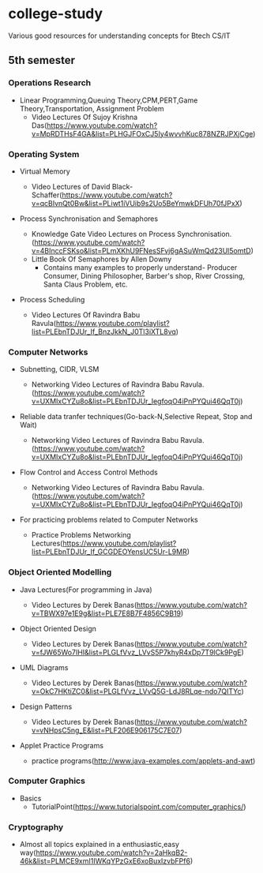 # college-study
Various good resources for understanding concepts for Btech CS/IT

## 5th semester

### Operations Research 

- Linear Programming,Queuing Theory,CPM,PERT,Game Theory,Transportation, Assignment Problem
   -  Video Lectures Of Sujoy Krishna Das(https://www.youtube.com/watch?v=MpRDTHsF4GA&list=PLHGJFOxCJ5Iy4wvvhKuc878NZRJPXjCge)

### Operating System

- Virtual Memory 
   -  Video Lectures of David Black-Schaffer(https://www.youtube.com/watch?v=qcBIvnQt0Bw&list=PLiwt1iVUib9s2Uo5BeYmwkDFUh70fJPxX)

- Process Synchronisation and Semaphores
   -  Knowledge Gate Video Lectures on Process Synchronisation.(https://www.youtube.com/watch?v=4BInccFSKso&list=PLmXKhU9FNesSFvj6gASuWmQd23Ul5omtD)
   -  Little Book Of Semaphores by Allen Downy
       - Contains many examples to properly understand- Producer Consumer, Dining Philosopher, Barber's shop, River Crossing, Santa Claus Problem, etc. 

- Process Scheduling 
   - Video Lectures Of Ravindra Babu Ravula(https://www.youtube.com/playlist?list=PLEbnTDJUr_If_BnzJkkN_J0Tl3iXTL8vq)
   
### Computer Networks
- Subnetting, CIDR, VLSM
   - Networking Video Lectures of Ravindra Babu Ravula.(https://www.youtube.com/watch?v=UXMIxCYZu8o&list=PLEbnTDJUr_IegfoqO4iPnPYQui46QqT0j)

- Reliable data tranfer techniques(Go-back-N,Selective Repeat, Stop and Wait)
   - Networking Video Lectures of Ravindra Babu Ravula.(https://www.youtube.com/watch?v=UXMIxCYZu8o&list=PLEbnTDJUr_IegfoqO4iPnPYQui46QqT0j)

- Flow Control and Access Control Methods
   - Networking Video Lectures of Ravindra Babu Ravula.(https://www.youtube.com/watch?v=UXMIxCYZu8o&list=PLEbnTDJUr_IegfoqO4iPnPYQui46QqT0j)

- For practicing problems related to Computer Networks
   - Practice Problems Networking Lectures(https://www.youtube.com/playlist?list=PLEbnTDJUr_If_GCGDEOYensUC5Ur-L9MR)
   
###  Object Oriented Modelling

- Java Lectures(For programming in Java)
   - Video Lectures by Derek Banas(https://www.youtube.com/watch?v=TBWX97e1E9g&list=PLE7E8B7F4856C9B19)

- Object Oriented Design
   - Video Lectures by Derek Banas(https://www.youtube.com/watch?v=fJW65Wo7IHI&list=PLGLfVvz_LVvS5P7khyR4xDp7T9lCk9PgE)

- UML Diagrams
   - Video Lectures by Derek Banas(https://www.youtube.com/watch?v=OkC7HKtiZC0&list=PLGLfVvz_LVvQ5G-LdJ8RLqe-ndo7QITYc)

- Design Patterns
   - Video Lectures by Derek Banas(https://www.youtube.com/watch?v=vNHpsC5ng_E&list=PLF206E906175C7E07)

- Applet Practice Programs
   - practice programs(http://www.java-examples.com/applets-and-awt)
   
### Computer Graphics

- Basics
   - TutorialPoint(https://www.tutorialspoint.com/computer_graphics/)
   
### Cryptography

- Almost all topics explained in a enthusiastic,easy way(https://www.youtube.com/watch?v=2aHkqB2-46k&list=PLMCE9xmI1IWKqYPzGxE6xoBuxIzvbFPf6)
   
  
